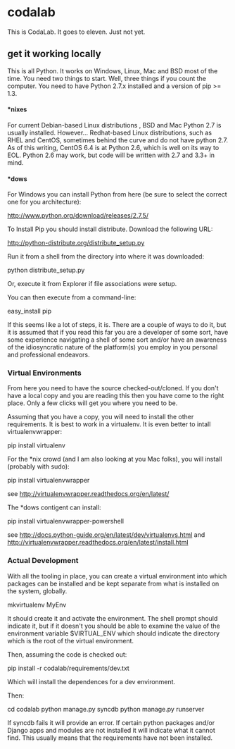 # codalab

This is CodaLab. It goes to eleven. Just not yet.

## get it working locally

This is all Python. It works on Windows, Linux, Mac and BSD most of the time. You need two things to start. Well, three things if you count the computer. You need to have Python 2.7.x installed and a version of pip >= 1.3. 

#### *nixes

For current Debian-based Linux distributions , BSD and Mac Python 2.7 is usually installed. However... Redhat-based Linux distributions, such as RHEL and CentOS, sometimes behind the curve and do not have python 2.7. As of this writing, CentOS 6.4 is at Python 2.6, which is well on its way to EOL. Python 2.6 may work, but code will be written with 2.7 and 3.3+ in mind. 

#### *dows

For Windows you can install Python from here (be sure to select the correct one for you architecture):

  http://www.python.org/download/releases/2.7.5/
  
To Install Pip you should install distribute. Download the following URL:

  http://python-distribute.org/distribute_setup.py

Run it from a shell from the directory into where it was downloaded:
  
  python distribute_setup.py

Or, execute it from Explorer if file associations were setup.

You can then execute from a command-line:

  easy_install pip

If this seems like a lot of steps, it is. There are a couple of ways to do it, but it is assumed that if you read this far you are a developer of some sort, have some experience navigating a shell of some sort and/or have an awareness of the idiosyncratic nature of the platform(s) you employ in you personal and professional endeavors.

### Virtual Environments

From here you need to have the source checked-out/cloned. If you don't have a local copy and you are reading this then you have come to the right place. Only a few clicks will get you where you need to be. 

Assuming that you have a copy, you will need to install the other requirements. It is best to work in a virtualenv. It is even better to intall virtualenvwrapper:

  pip install virtualenv

For the *nix crowd (and I am also looking at you Mac folks), you will install (probably with sudo):

  pip install virtualenvwrapper

  see http://virtualenvwrapper.readthedocs.org/en/latest/

The *dows contigent can install:

  pip install virtualenvwrapper-powershell

  see http://docs.python-guide.org/en/latest/dev/virtualenvs.html
  and http://virtualenvwrapper.readthedocs.org/en/latest/install.html

### Actual Development

With all the tooling in place, you can create a virtual environment into which packages can be installed and be kept separate from what is installed on the system, globally. 

  mkvirtualenv MyEnv

It should create it and activate the environment. The shell prompt should indicate it, but if it doesn't you should be able to examine the value of the environment variable $VIRTUAL_ENV which should indicate the directory which is the root of the virtual environment.

Then, assuming the code is checked out:

 pip install -r codalab/requirements/dev.txt

Which will install the dependences for a dev environment. 

Then:
 
  cd codalab
  python manage.py syncdb
  python manage.py runserver

 
If syncdb fails it will provide an error. If certain python packages and/or Django apps and modules are not installed it will indicate what it cannot find. This usually means that the requirements have not been installed.